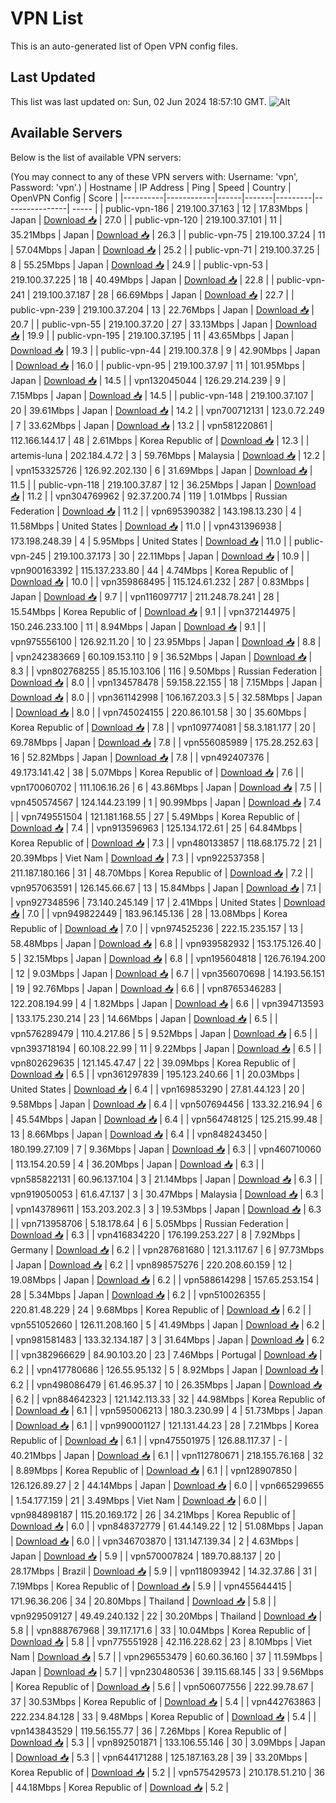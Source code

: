# VPN List

This is an auto-generated list of Open VPN config files.

## Last Updated

This list was last updated on: Sun, 02 Jun 2024 18:57:10 GMT.
![Alt](https://repobeats.axiom.co/api/embed/186b98318ef1479477931607c1ad7d823f12451f.svg "Repobeats analytics image")

## Available Servers

Below is the list of available VPN servers:

(You may connect to any of these VPN servers with: Username: 'vpn', Password: 'vpn'.)
| Hostname | IP Address | Ping | Speed | Country | OpenVPN Config | Score |
|----------|------------|------|-------|---------|----------------| ----- |
| public-vpn-186 | 219.100.37.163 | 12 | 17.83Mbps | Japan | [Download 📥](./configs/server_0_JP.ovpn) | 27.0 |
| public-vpn-120 | 219.100.37.101 | 11 | 35.21Mbps | Japan | [Download 📥](./configs/server_1_JP.ovpn) | 26.3 |
| public-vpn-75 | 219.100.37.24 | 11 | 57.04Mbps | Japan | [Download 📥](./configs/server_2_JP.ovpn) | 25.2 |
| public-vpn-71 | 219.100.37.25 | 8 | 55.25Mbps | Japan | [Download 📥](./configs/server_3_JP.ovpn) | 24.9 |
| public-vpn-53 | 219.100.37.225 | 18 | 40.49Mbps | Japan | [Download 📥](./configs/server_4_JP.ovpn) | 22.8 |
| public-vpn-241 | 219.100.37.187 | 28 | 66.69Mbps | Japan | [Download 📥](./configs/server_5_JP.ovpn) | 22.7 |
| public-vpn-239 | 219.100.37.204 | 13 | 22.76Mbps | Japan | [Download 📥](./configs/server_6_JP.ovpn) | 20.7 |
| public-vpn-55 | 219.100.37.20 | 27 | 33.13Mbps | Japan | [Download 📥](./configs/server_7_JP.ovpn) | 19.9 |
| public-vpn-195 | 219.100.37.195 | 11 | 43.65Mbps | Japan | [Download 📥](./configs/server_8_JP.ovpn) | 19.3 |
| public-vpn-44 | 219.100.37.8 | 9 | 42.90Mbps | Japan | [Download 📥](./configs/server_9_JP.ovpn) | 16.0 |
| public-vpn-95 | 219.100.37.97 | 11 | 101.95Mbps | Japan | [Download 📥](./configs/server_10_JP.ovpn) | 14.5 |
| vpn132045044 | 126.29.214.239 | 9 | 7.15Mbps | Japan | [Download 📥](./configs/server_11_JP.ovpn) | 14.5 |
| public-vpn-148 | 219.100.37.107 | 20 | 39.61Mbps | Japan | [Download 📥](./configs/server_12_JP.ovpn) | 14.2 |
| vpn700712131 | 123.0.72.249 | 7 | 33.62Mbps | Japan | [Download 📥](./configs/server_13_JP.ovpn) | 13.2 |
| vpn581220861 | 112.166.144.17 | 48 | 2.61Mbps | Korea Republic of | [Download 📥](./configs/server_14_KR.ovpn) | 12.3 |
| artemis-luna | 202.184.4.72 | 3 | 59.76Mbps | Malaysia | [Download 📥](./configs/server_15_MY.ovpn) | 12.2 |
| vpn153325726 | 126.92.202.130 | 6 | 31.69Mbps | Japan | [Download 📥](./configs/server_16_JP.ovpn) | 11.5 |
| public-vpn-118 | 219.100.37.87 | 12 | 36.25Mbps | Japan | [Download 📥](./configs/server_17_JP.ovpn) | 11.2 |
| vpn304769962 | 92.37.200.74 | 119 | 1.01Mbps | Russian Federation | [Download 📥](./configs/server_18_RU.ovpn) | 11.2 |
| vpn695390382 | 143.198.13.230 | 4 | 11.58Mbps | United States | [Download 📥](./configs/server_19_US.ovpn) | 11.0 |
| vpn431396938 | 173.198.248.39 | 4 | 5.95Mbps | United States | [Download 📥](./configs/server_20_US.ovpn) | 11.0 |
| public-vpn-245 | 219.100.37.173 | 30 | 22.11Mbps | Japan | [Download 📥](./configs/server_21_JP.ovpn) | 10.9 |
| vpn900163392 | 115.137.233.80 | 44 | 4.74Mbps | Korea Republic of | [Download 📥](./configs/server_22_KR.ovpn) | 10.0 |
| vpn359868495 | 115.124.61.232 | 287 | 0.83Mbps | Japan | [Download 📥](./configs/server_23_JP.ovpn) | 9.7 |
| vpn116097717 | 211.248.78.241 | 28 | 15.54Mbps | Korea Republic of | [Download 📥](./configs/server_24_KR.ovpn) | 9.1 |
| vpn372144975 | 150.246.233.100 | 11 | 8.94Mbps | Japan | [Download 📥](./configs/server_25_JP.ovpn) | 9.1 |
| vpn975556100 | 126.92.11.20 | 10 | 23.95Mbps | Japan | [Download 📥](./configs/server_26_JP.ovpn) | 8.8 |
| vpn242383669 | 60.109.153.110 | 9 | 36.52Mbps | Japan | [Download 📥](./configs/server_27_JP.ovpn) | 8.3 |
| vpn802768255 | 85.15.103.106 | 116 | 9.50Mbps | Russian Federation | [Download 📥](./configs/server_28_RU.ovpn) | 8.0 |
| vpn134578478 | 59.158.22.155 | 18 | 7.15Mbps | Japan | [Download 📥](./configs/server_29_JP.ovpn) | 8.0 |
| vpn361142998 | 106.167.203.3 | 5 | 32.58Mbps | Japan | [Download 📥](./configs/server_30_JP.ovpn) | 8.0 |
| vpn745024155 | 220.86.101.58 | 30 | 35.60Mbps | Korea Republic of | [Download 📥](./configs/server_31_KR.ovpn) | 7.8 |
| vpn109774081 | 58.3.181.177 | 20 | 69.78Mbps | Japan | [Download 📥](./configs/server_32_JP.ovpn) | 7.8 |
| vpn556085989 | 175.28.252.63 | 16 | 52.82Mbps | Japan | [Download 📥](./configs/server_33_JP.ovpn) | 7.8 |
| vpn492407376 | 49.173.141.42 | 38 | 5.07Mbps | Korea Republic of | [Download 📥](./configs/server_34_KR.ovpn) | 7.6 |
| vpn170060702 | 111.106.16.26 | 6 | 43.86Mbps | Japan | [Download 📥](./configs/server_35_JP.ovpn) | 7.5 |
| vpn450574567 | 124.144.23.199 | 1 | 90.99Mbps | Japan | [Download 📥](./configs/server_36_JP.ovpn) | 7.4 |
| vpn749551504 | 121.181.168.55 | 27 | 5.49Mbps | Korea Republic of | [Download 📥](./configs/server_37_KR.ovpn) | 7.4 |
| vpn913596963 | 125.134.172.61 | 25 | 64.84Mbps | Korea Republic of | [Download 📥](./configs/server_38_KR.ovpn) | 7.3 |
| vpn480133857 | 118.68.175.72 | 21 | 20.39Mbps | Viet Nam | [Download 📥](./configs/server_39_VN.ovpn) | 7.3 |
| vpn922537358 | 211.187.180.166 | 31 | 48.70Mbps | Korea Republic of | [Download 📥](./configs/server_40_KR.ovpn) | 7.2 |
| vpn957063591 | 126.145.66.67 | 13 | 15.84Mbps | Japan | [Download 📥](./configs/server_41_JP.ovpn) | 7.1 |
| vpn927348596 | 73.140.245.149 | 17 | 2.41Mbps | United States | [Download 📥](./configs/server_42_US.ovpn) | 7.0 |
| vpn949822449 | 183.96.145.136 | 28 | 13.08Mbps | Korea Republic of | [Download 📥](./configs/server_43_KR.ovpn) | 7.0 |
| vpn974525236 | 222.15.235.157 | 13 | 58.48Mbps | Japan | [Download 📥](./configs/server_44_JP.ovpn) | 6.8 |
| vpn939582932 | 153.175.126.40 | 5 | 32.15Mbps | Japan | [Download 📥](./configs/server_45_JP.ovpn) | 6.8 |
| vpn195604818 | 126.76.194.200 | 12 | 9.03Mbps | Japan | [Download 📥](./configs/server_46_JP.ovpn) | 6.7 |
| vpn356070698 | 14.193.56.151 | 19 | 92.76Mbps | Japan | [Download 📥](./configs/server_47_JP.ovpn) | 6.6 |
| vpn8765346283 | 122.208.194.99 | 4 | 1.82Mbps | Japan | [Download 📥](./configs/server_48_JP.ovpn) | 6.6 |
| vpn394713593 | 133.175.230.214 | 23 | 14.66Mbps | Japan | [Download 📥](./configs/server_49_JP.ovpn) | 6.5 |
| vpn576289479 | 110.4.217.86 | 5 | 9.52Mbps | Japan | [Download 📥](./configs/server_50_JP.ovpn) | 6.5 |
| vpn393718194 | 60.108.22.99 | 11 | 9.22Mbps | Japan | [Download 📥](./configs/server_51_JP.ovpn) | 6.5 |
| vpn802629635 | 121.145.47.47 | 22 | 39.09Mbps | Korea Republic of | [Download 📥](./configs/server_52_KR.ovpn) | 6.5 |
| vpn361297839 | 195.123.240.66 | 1 | 20.03Mbps | United States | [Download 📥](./configs/server_53_US.ovpn) | 6.4 |
| vpn169853290 | 27.81.44.123 | 20 | 9.58Mbps | Japan | [Download 📥](./configs/server_54_JP.ovpn) | 6.4 |
| vpn507694456 | 133.32.216.94 | 6 | 45.54Mbps | Japan | [Download 📥](./configs/server_55_JP.ovpn) | 6.4 |
| vpn564748125 | 125.215.99.48 | 13 | 8.66Mbps | Japan | [Download 📥](./configs/server_56_JP.ovpn) | 6.4 |
| vpn848243450 | 180.199.27.109 | 7 | 9.36Mbps | Japan | [Download 📥](./configs/server_57_JP.ovpn) | 6.3 |
| vpn460710060 | 113.154.20.59 | 4 | 36.20Mbps | Japan | [Download 📥](./configs/server_58_JP.ovpn) | 6.3 |
| vpn585822131 | 60.96.137.104 | 3 | 21.14Mbps | Japan | [Download 📥](./configs/server_59_JP.ovpn) | 6.3 |
| vpn919050053 | 61.6.47.137 | 3 | 30.47Mbps | Malaysia | [Download 📥](./configs/server_60_MY.ovpn) | 6.3 |
| vpn143789611 | 153.203.202.3 | 3 | 19.53Mbps | Japan | [Download 📥](./configs/server_61_JP.ovpn) | 6.3 |
| vpn713958706 | 5.18.178.64 | 6 | 5.05Mbps | Russian Federation | [Download 📥](./configs/server_62_RU.ovpn) | 6.3 |
| vpn416834220 | 176.199.253.227 | 8 | 7.92Mbps | Germany | [Download 📥](./configs/server_63_DE.ovpn) | 6.2 |
| vpn287681680 | 121.3.117.67 | 6 | 97.73Mbps | Japan | [Download 📥](./configs/server_64_JP.ovpn) | 6.2 |
| vpn898575276 | 220.208.60.159 | 12 | 19.08Mbps | Japan | [Download 📥](./configs/server_65_JP.ovpn) | 6.2 |
| vpn588614298 | 157.65.253.154 | 28 | 5.34Mbps | Japan | [Download 📥](./configs/server_66_JP.ovpn) | 6.2 |
| vpn510026355 | 220.81.48.229 | 24 | 9.68Mbps | Korea Republic of | [Download 📥](./configs/server_67_KR.ovpn) | 6.2 |
| vpn551052660 | 126.11.208.160 | 5 | 41.49Mbps | Japan | [Download 📥](./configs/server_68_JP.ovpn) | 6.2 |
| vpn981581483 | 133.32.134.187 | 3 | 31.64Mbps | Japan | [Download 📥](./configs/server_69_JP.ovpn) | 6.2 |
| vpn382966629 | 84.90.103.20 | 23 | 7.46Mbps | Portugal | [Download 📥](./configs/server_70_PT.ovpn) | 6.2 |
| vpn417780686 | 126.55.95.132 | 5 | 8.92Mbps | Japan | [Download 📥](./configs/server_71_JP.ovpn) | 6.2 |
| vpn498086479 | 61.46.95.37 | 10 | 26.35Mbps | Japan | [Download 📥](./configs/server_72_JP.ovpn) | 6.2 |
| vpn884642323 | 121.142.113.33 | 32 | 44.98Mbps | Korea Republic of | [Download 📥](./configs/server_73_KR.ovpn) | 6.1 |
| vpn595006213 | 180.3.230.99 | 4 | 51.73Mbps | Japan | [Download 📥](./configs/server_74_JP.ovpn) | 6.1 |
| vpn990001127 | 121.131.44.23 | 28 | 7.21Mbps | Korea Republic of | [Download 📥](./configs/server_75_KR.ovpn) | 6.1 |
| vpn475501975 | 126.88.117.37 | - | 40.21Mbps | Japan | [Download 📥](./configs/server_76_JP.ovpn) | 6.1 |
| vpn112780671 | 218.155.76.168 | 32 | 8.89Mbps | Korea Republic of | [Download 📥](./configs/server_77_KR.ovpn) | 6.1 |
| vpn128907850 | 126.126.89.27 | 2 | 44.14Mbps | Japan | [Download 📥](./configs/server_78_JP.ovpn) | 6.0 |
| vpn665299655 | 1.54.177.159 | 21 | 3.49Mbps | Viet Nam | [Download 📥](./configs/server_79_VN.ovpn) | 6.0 |
| vpn984898187 | 115.20.169.172 | 26 | 34.21Mbps | Korea Republic of | [Download 📥](./configs/server_80_KR.ovpn) | 6.0 |
| vpn848372779 | 61.44.149.22 | 12 | 51.08Mbps | Japan | [Download 📥](./configs/server_81_JP.ovpn) | 6.0 |
| vpn346703870 | 131.147.139.34 | 2 | 4.63Mbps | Japan | [Download 📥](./configs/server_82_JP.ovpn) | 5.9 |
| vpn570007824 | 189.70.88.137 | 20 | 28.17Mbps | Brazil | [Download 📥](./configs/server_83_BR.ovpn) | 5.9 |
| vpn118093942 | 14.32.37.86 | 31 | 7.19Mbps | Korea Republic of | [Download 📥](./configs/server_84_KR.ovpn) | 5.9 |
| vpn455644415 | 171.96.36.206 | 34 | 20.80Mbps | Thailand | [Download 📥](./configs/server_85_TH.ovpn) | 5.8 |
| vpn929509127 | 49.49.240.132 | 22 | 30.20Mbps | Thailand | [Download 📥](./configs/server_86_TH.ovpn) | 5.8 |
| vpn888767968 | 39.117.171.6 | 33 | 10.04Mbps | Korea Republic of | [Download 📥](./configs/server_87_KR.ovpn) | 5.8 |
| vpn775551928 | 42.116.228.62 | 23 | 8.10Mbps | Viet Nam | [Download 📥](./configs/server_88_VN.ovpn) | 5.7 |
| vpn296553479 | 60.60.36.160 | 37 | 11.59Mbps | Japan | [Download 📥](./configs/server_89_JP.ovpn) | 5.7 |
| vpn230480536 | 39.115.68.145 | 33 | 9.56Mbps | Korea Republic of | [Download 📥](./configs/server_90_KR.ovpn) | 5.6 |
| vpn506077556 | 222.99.78.67 | 37 | 30.53Mbps | Korea Republic of | [Download 📥](./configs/server_91_KR.ovpn) | 5.4 |
| vpn442763863 | 222.234.84.128 | 33 | 9.48Mbps | Korea Republic of | [Download 📥](./configs/server_92_KR.ovpn) | 5.4 |
| vpn143843529 | 119.56.155.77 | 36 | 7.26Mbps | Korea Republic of | [Download 📥](./configs/server_93_KR.ovpn) | 5.3 |
| vpn892501871 | 133.106.55.146 | 30 | 3.09Mbps | Japan | [Download 📥](./configs/server_94_JP.ovpn) | 5.3 |
| vpn644171288 | 125.187.163.28 | 39 | 33.20Mbps | Korea Republic of | [Download 📥](./configs/server_95_KR.ovpn) | 5.2 |
| vpn575429573 | 210.178.51.210 | 36 | 44.18Mbps | Korea Republic of | [Download 📥](./configs/server_96_KR.ovpn) | 5.2 |
